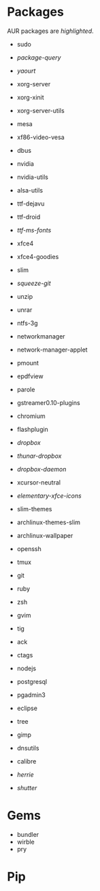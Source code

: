 Packages
========

AUR packages are _highlighted_.

* sudo

* _package-query_
* _yaourt_

* xorg-server
* xorg-xinit
* xorg-server-utils

* mesa
* xf86-video-vesa
* dbus

* nvidia
* nvidia-utils

* alsa-utils

* ttf-dejavu
* ttf-droid
* _ttf-ms-fonts_

* xfce4
* xfce4-goodies

* slim

* _squeeze-git_
* unzip
* unrar
* ntfs-3g
* networkmanager
* network-manager-applet
* pmount
* epdfview
* parole
* gstreamer0.10-plugins
* chromium
* flashplugin
* _dropbox_
* _thunar-dropbox_
* _dropbox-daemon_

* xcursor-neutral
* _elementary-xfce-icons_
* slim-themes
* archlinux-themes-slim
* archlinux-wallpaper

* openssh
* tmux
* git
* ruby
* zsh
* gvim
* tig
* ack
* ctags
* nodejs
* postgresql
* pgadmin3
* eclipse
* tree
* gimp
* dnsutils
* calibre
* _herrie_
* _shutter_

Gems
====

* bundler
* wirble
* pry

Pip
===
